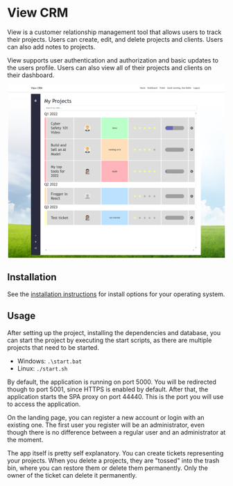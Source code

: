 # View CRM

View is a customer relationship management tool that allows users to track their projects. Users can create, edit, and delete projects and clients. Users can also add notes to projects.

View supports user authentication and authorization and basic updates to the users profile. Users can also view all of their projects and clients on their dashboard.

<p align="center">
    <img src="assets/dashboard.png" alt="Screenshot" width="500"/>
</p>

## Installation

See the [installation instructions](docs/install.md) for install options for your operating system.

## Usage

After setting up the project, installing the dependencies and database, you can start the project by executing the start scripts, as there are multiple projects that need to be started.

-   Windows: `.\start.bat`
-   Linux: `./start.sh`

By default, the application is running on port 5000. You will be redirected though to port 5001, since HTTPS is enabled by default. After that, the application starts the SPA proxy on port 44440. This is the port you will use to access the application.

On the landing page, you can register a new account or login with an existing one. The first user you register will be an administrator, even though there is no difference between a regular user and an administrator at the moment.

The app itself is pretty self explanatory. You can create tickets representing your projects. When you delete a projects, they are "tossed" into the trash bin, where you can restore them or delete them permanently. Only the owner of the ticket can delete it permanently.
